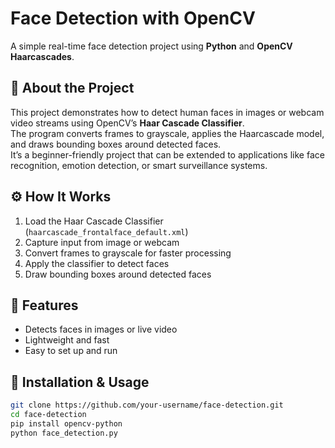 # Face Detection with OpenCV  
A simple real-time face detection project using **Python** and **OpenCV Haarcascades**.  

## 📖 About the Project  
This project demonstrates how to detect human faces in images or webcam video streams using OpenCV’s **Haar Cascade Classifier**.  
The program converts frames to grayscale, applies the Haarcascade model, and draws bounding boxes around detected faces.  
It’s a beginner-friendly project that can be extended to applications like face recognition, emotion detection, or smart surveillance systems.  

## ⚙️ How It Works  
1. Load the Haar Cascade Classifier (`haarcascade_frontalface_default.xml`)  
2. Capture input from image or webcam  
3. Convert frames to grayscale for faster processing  
4. Apply the classifier to detect faces  
5. Draw bounding boxes around detected faces  

## 🚀 Features  
- Detects faces in images or live video  
- Lightweight and fast  
- Easy to set up and run  

## 🔧 Installation & Usage  
```bash
git clone https://github.com/your-username/face-detection.git
cd face-detection
pip install opencv-python
python face_detection.py
